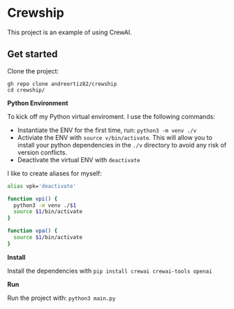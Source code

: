 # Crewship

This project is an example of using CrewAI.

## Get started

Clone the project:

```
gh repo clone andreortiz82/crewship
cd crewship/

```

**Python Environment**

To kick off my Python virtual enviroment. I use the following commands:

- Instantiate the ENV for the first time, run: `python3 -m venv ./v`
- Activiate the ENV with `source v/bin/activate`. This will allow you to install your python dependencies in the `./v` directory to avoid any risk of version conflicts.
- Deactivate the virtual ENV with `deactivate`

I like to create aliases for myself:

```bash
alias vpk='deactivate'

function vpi() {
  python3 -m venv ./$1
  source $1/bin/activate
}

function vpa() {
  source $1/bin/activate
}
```

**Install**

Install the dependencies with `pip install crewai crewai-tools openai`

**Run**

Run the project with: `python3 main.py`
